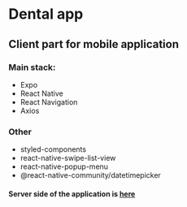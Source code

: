 # Dental app

## Client part for mobile application

### Main stack:
- Expo
- React Native
- React Navigation
- Axios

### Other
- styled-components
- react-native-swipe-list-view
- react-native-popup-menu
- @react-native-community/datetimepicker

#### Server side of the application is [here](https://github.com/Lingrode/diplomaProjectBackend)
